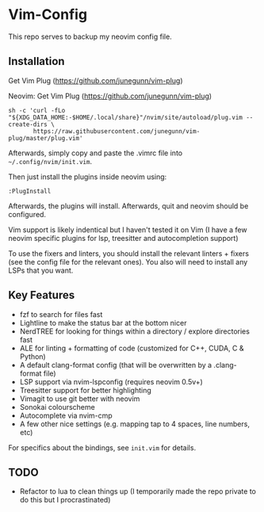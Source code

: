 # Vim-Config

This repo serves to backup my neovim config file.

## Installation
Get Vim Plug (https://github.com/junegunn/vim-plug)

Neovim:
Get Vim Plug (https://github.com/junegunn/vim-plug)
```
sh -c 'curl -fLo "${XDG_DATA_HOME:-$HOME/.local/share}"/nvim/site/autoload/plug.vim --create-dirs \
       https://raw.githubusercontent.com/junegunn/vim-plug/master/plug.vim'
```
Afterwards, simply copy and paste the .vimrc file into `~/.config/nvim/init.vim`.

Then just install the plugins inside neovim using:
```
:PlugInstall
```
Afterwards, the plugins will install. Afterwards, quit and neovim should be configured.

Vim support is likely indentical but I haven't tested it on Vim (I have a few
neovim specific plugins for lsp, treesitter and autocompletion support)

To use the fixers and linters, you should install the relevant linters + fixers
(see the config file for the relevant ones). You also will need to install any
LSPs that you want.

## Key Features
- fzf to search for files fast
- Lightline to make the status bar at the bottom nicer
- NerdTREE for looking for things within a directory / explore directories fast
- ALE for linting + formatting of code (customized for C++, CUDA, C & Python)
- A default clang-format config (that will be overwritten by a .clang-format
  file)
- LSP support via nvim-lspconfig (requires neovim 0.5v+)
- Treesitter support for better highlighting
- Vimagit to use git better with neovim
- Sonokai colourscheme
- Autocomplete via nvim-cmp
- A few other nice settings (e.g. mapping tap to 4 spaces, line numbers, etc)

For specifics about the bindings, see `init.vim` for details.

## TODO
- Refactor to lua to clean things up (I temporarily made the repo private to do
  this but I procrastinated)
